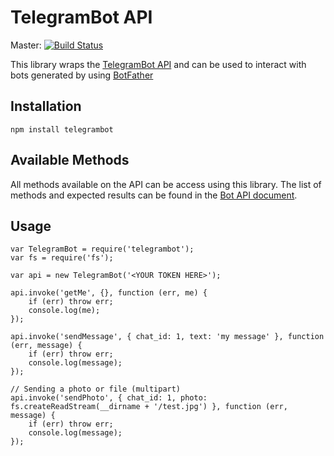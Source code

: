 # TelegramBot API

Master: [![Build Status](https://secure.travis-ci.org/arcturial/telegrambot.png?branch=master)](http://travis-ci.org/arcturial/telegrambot)

This library wraps the [TelegramBot API](https://core.telegram.org/bots) and can be used to interact with bots generated by using [BotFather](https://core.telegram.org/bots#botfather)

## Installation

``` nodejs
npm install telegrambot
```

## Available Methods

All methods available on the API can be access using this library. The list of methods and expected results can be found in the [Bot API document](https://core.telegram.org/bots/api).

## Usage

``` nodejs
var TelegramBot = require('telegrambot');
var fs = require('fs');

var api = new TelegramBot('<YOUR TOKEN HERE>');

api.invoke('getMe', {}, function (err, me) {
    if (err) throw err;
    console.log(me);
});

api.invoke('sendMessage', { chat_id: 1, text: 'my message' }, function (err, message) {
    if (err) throw err;
    console.log(message);
});

// Sending a photo or file (multipart)
api.invoke('sendPhoto', { chat_id: 1, photo: fs.createReadStream(__dirname + '/test.jpg') }, function (err, message) {
    if (err) throw err;
    console.log(message);
});
